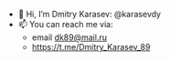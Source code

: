 - 👋 Hi, I’m Dmitry Karasev: @karasevdy
- 📫 You can reach me via:
  - email dk89@mail.ru
  - https://t.me/Dmitry_Karasev_89  


<!---
karasevdy/karasevdy is a ✨ special ✨ repository because its `README.md` (this file) appears on your GitHub profile.
You can click the Preview link to take a look at your changes.
--->
